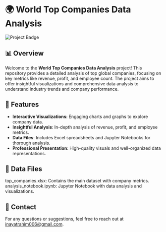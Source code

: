 # 🌍 World Top Companies Data Analysis

![Project Badge](https://img.shields.io/badge/Project-Data%20Analysis-blue?style=flat&logo=github)

## 📊 Overview

Welcome to the **World Top Companies Data Analysis** project! This repository provides a detailed analysis of top global companies, focusing on key metrics like revenue, profit, and employee count. The project aims to offer insightful visualizations and comprehensive data analysis to understand industry trends and company performance.

## 🚀 Features

- **Interactive Visualizations**: Engaging charts and graphs to explore company data.
- **Insightful Analysis**: In-depth analysis of revenue, profit, and employee metrics.
- **Data Files**: Includes Excel spreadsheets and Jupyter Notebooks for thorough analysis.
- **Professional Presentation**: High-quality visuals and well-organized data representations.

## 📂 Data Files
top_companies.xlsx: Contains the main dataset with company metrics.
analysis_notebook.ipynb: Jupyter Notebook with data analysis and visualizations.

## 📧 Contact
For any questions or suggestions, feel free to reach out at inayatrahim006@gmail.com.
